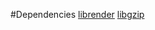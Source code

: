 #Dependencies
[librender](https://github.com/acazuc/librender)
[libgzip](https://github.com/acazuc/libgzip)

